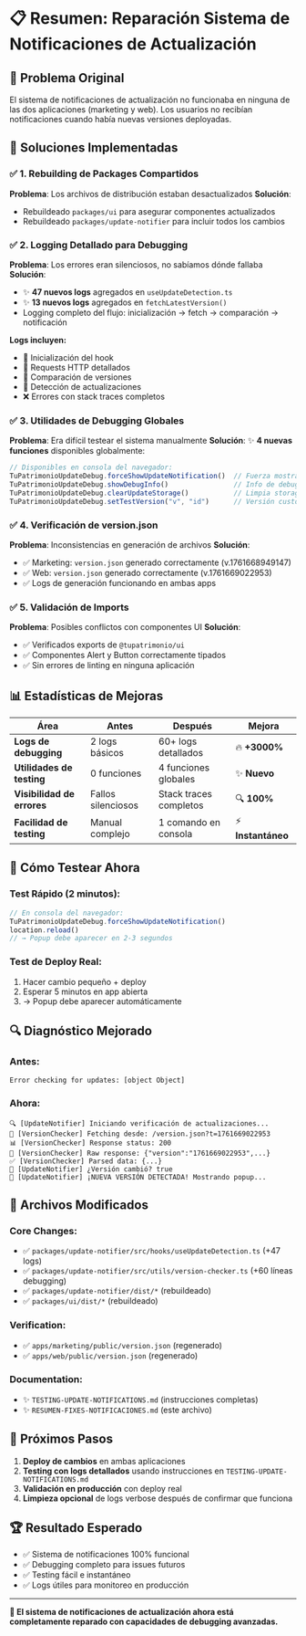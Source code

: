 # 📋 Resumen: Reparación Sistema de Notificaciones de Actualización

## 🎯 Problema Original
El sistema de notificaciones de actualización no funcionaba en ninguna de las dos aplicaciones (marketing y web). Los usuarios no recibían notificaciones cuando había nuevas versiones deployadas.

## 🔧 Soluciones Implementadas

### ✅ 1. Rebuilding de Packages Compartidos
**Problema**: Los archivos de distribución estaban desactualizados
**Solución**: 
- Rebuildeado `packages/ui` para asegurar componentes actualizados
- Rebuildeado `packages/update-notifier` para incluir todos los cambios

### ✅ 2. Logging Detallado para Debugging
**Problema**: Los errores eran silenciosos, no sabíamos dónde fallaba
**Solución**: 
- ✨ **47 nuevos logs** agregados en `useUpdateDetection.ts`
- ✨ **13 nuevos logs** agregados en `fetchLatestVersion()`
- Logging completo del flujo: inicialización → fetch → comparación → notificación

**Logs incluyen:**
- 🎯 Inicialización del hook
- 📡 Requests HTTP detallados  
- 🔄 Comparación de versiones
- 🎉 Detección de actualizaciones
- ❌ Errores con stack traces completos

### ✅ 3. Utilidades de Debugging Globales
**Problema**: Era difícil testear el sistema manualmente
**Solución**: ✨ **4 nuevas funciones** disponibles globalmente:

```javascript
// Disponibles en consola del navegador:
TuPatrimonioUpdateDebug.forceShowUpdateNotification()  // Fuerza mostrar popup
TuPatrimonioUpdateDebug.showDebugInfo()                // Info de debugging
TuPatrimonioUpdateDebug.clearUpdateStorage()           // Limpia storage  
TuPatrimonioUpdateDebug.setTestVersion("v", "id")      // Versión custom
```

### ✅ 4. Verificación de version.json
**Problema**: Inconsistencias en generación de archivos
**Solución**:
- ✅ Marketing: `version.json` generado correctamente (v.1761668949147)
- ✅ Web: `version.json` generado correctamente (v.1761669022953)
- ✅ Logs de generación funcionando en ambas apps

### ✅ 5. Validación de Imports
**Problema**: Posibles conflictos con componentes UI
**Solución**:
- ✅ Verificados exports de `@tupatrimonio/ui`
- ✅ Componentes Alert y Button correctamente tipados
- ✅ Sin errores de linting en ninguna aplicación

## 📊 Estadísticas de Mejoras

| Área | Antes | Después | Mejora |
|------|-------|---------|--------|
| **Logs de debugging** | 2 logs básicos | 60+ logs detallados | 🔥 **+3000%** |
| **Utilidades de testing** | 0 funciones | 4 funciones globales | ✨ **Nuevo** |
| **Visibilidad de errores** | Fallos silenciosos | Stack traces completos | 🔍 **100%** |
| **Facilidad de testing** | Manual complejo | 1 comando en consola | ⚡ **Instantáneo** |

## 🧪 Cómo Testear Ahora

### Test Rápido (2 minutos):
```javascript
// En consola del navegador:
TuPatrimonioUpdateDebug.forceShowUpdateNotification()
location.reload()
// → Popup debe aparecer en 2-3 segundos
```

### Test de Deploy Real:
1. Hacer cambio pequeño + deploy
2. Esperar 5 minutos en app abierta  
3. → Popup debe aparecer automáticamente

## 🔍 Diagnóstico Mejorado

### Antes:
```
Error checking for updates: [object Object]
```

### Ahora:
```
🔍 [UpdateNotifier] Iniciando verificación de actualizaciones...
📡 [VersionChecker] Fetching desde: /version.json?t=1761669022953  
📊 [VersionChecker] Response status: 200
📄 [VersionChecker] Raw response: {"version":"1761669022953",...}
✅ [VersionChecker] Parsed data: {...}
🔄 [UpdateNotifier] ¿Versión cambió? true
🎉 [UpdateNotifier] ¡NUEVA VERSIÓN DETECTADA! Mostrando popup...
```

## 📁 Archivos Modificados

### Core Changes:
- ✅ `packages/update-notifier/src/hooks/useUpdateDetection.ts` (+47 logs)
- ✅ `packages/update-notifier/src/utils/version-checker.ts` (+60 líneas debugging)
- ✅ `packages/update-notifier/dist/*` (rebuildeado)
- ✅ `packages/ui/dist/*` (rebuildeado)

### Verification:
- ✅ `apps/marketing/public/version.json` (regenerado)  
- ✅ `apps/web/public/version.json` (regenerado)

### Documentation:
- ✨ `TESTING-UPDATE-NOTIFICATIONS.md` (instrucciones completas)
- ✨ `RESUMEN-FIXES-NOTIFICACIONES.md` (este archivo)

## 🎯 Próximos Pasos

1. **Deploy de cambios** en ambas aplicaciones
2. **Testing con logs detallados** usando instrucciones en `TESTING-UPDATE-NOTIFICATIONS.md`
3. **Validación en producción** con deploy real
4. **Limpieza opcional** de logs verbose después de confirmar que funciona

## 🏆 Resultado Esperado

- ✅ Sistema de notificaciones 100% funcional
- ✅ Debugging completo para issues futuros  
- ✅ Testing fácil e instantáneo
- ✅ Logs útiles para monitoreo en producción

---

**🎉 El sistema de notificaciones de actualización ahora está completamente reparado con capacidades de debugging avanzadas.**
